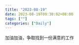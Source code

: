```yaml
---
title: "2023-08-19"
date: 2023-08-19T09:30:02+08:00
tags: [""]
categories: ["Daily"]
---
```


加油加油，争取找到一份满意的工作
